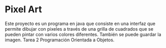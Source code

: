 # Pixel Art
 
Este proyecto es un programa en java que consiste en una interfaz que permite dibujar con pixeles a través de una grilla de cuadrados que se pueden pintar con varios colores diferentes. También se puede guardar la imagen. Tarea 2 Programación Orientada a Objetos.
